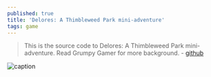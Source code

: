 ```yaml
---
published: true
title: 'Delores: A Thimbleweed Park mini-adventure'
tags: game
---
```

> This is the source code to Delores: A Thimbleweed Park mini-adventure. Read Grumpy Gamer for more background. - [github](https://github.com/grumpygamer/DeloresDev)

![caption](https://thimbleweedpark.com/img/delores_header.png)
